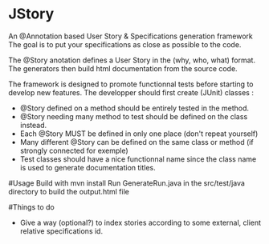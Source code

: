 # JStory
An @Annotation based User Story &amp; Specifications generation framework
The goal is to put your specifications as close as possible to the code.

The @Story anotation defines a User Story in the (why, who, what) format.
The generators then build html documentation from the source code.

The framework is designed to promote functionnal tests before starting to develop new features.
The developper should first create (JUnit) classes :
- @Story defined on a method should be entirely tested in the method.
- @Story needing many method to test should be defined on the class instead.
- Each @Story MUST be defined in only one place (don't repeat yourself)
- Many different @Story can be defined on the same class or method (if strongly connected for exemple)
- Test classes should have a nice functionnal name since the class name is used to generate documentation titles.

#Usage
Build with mvn install
Run GenerateRun.java in the src/test/java directory to build the output.html file

#Things to do
- Give a way (optional?) to index stories according to some external, client relative specifications id.
